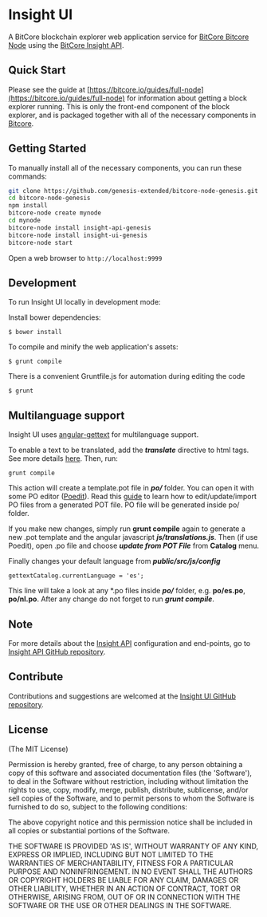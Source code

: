 # Insight UI

A BitCore blockchain explorer web application service for [BitCore Bitcore Node](https://github.com/genesis-extended/bitcore-node-genesis) using the [BitCore Insight API](https://github.com/genesis-extended/insight-api-genesis).

## Quick Start

Please see the guide at [https://bitcore.io/guides/full-node](https://bitcore.io/guides/full-node) for information about getting a block explorer running. This is only the front-end component of the block explorer, and is packaged together with all of the necessary components in [Bitcore](https://github.com/bitpay/bitcore).

## Getting Started

To manually install all of the necessary components, you can run these commands:

```bash
git clone https://github.com/genesis-extended/bitcore-node-genesis.git
cd bitcore-node-genesis
npm install
bitcore-node create mynode
cd mynode
bitcore-node install insight-api-genesis
bitcore-node install insight-ui-genesis
bitcore-node start
```

Open a web browser to `http://localhost:9999`

## Development

To run Insight UI locally in development mode:

Install bower dependencies:

```
$ bower install
```

To compile and minify the web application's assets:

```
$ grunt compile
```

There is a convenient Gruntfile.js for automation during editing the code

```
$ grunt
```

## Multilanguage support

Insight UI uses [angular-gettext](http://angular-gettext.rocketeer.be) for multilanguage support.

To enable a text to be translated, add the ***translate*** directive to html tags. See more details [here](http://angular-gettext.rocketeer.be/dev-guide/annotate/). Then, run:

```
grunt compile
```

This action will create a template.pot file in ***po/*** folder. You can open it with some PO editor ([Poedit](http://poedit.net)). Read this [guide](http://angular-gettext.rocketeer.be/dev-guide/translate/) to learn how to edit/update/import PO files from a generated POT file. PO file will be generated inside po/ folder.

If you make new changes, simply run **grunt compile** again to generate a new .pot template and the angular javascript ***js/translations.js***. Then (if use Poedit), open .po file and choose ***update from POT File*** from **Catalog** menu.

Finally changes your default language from ***public/src/js/config***

```
gettextCatalog.currentLanguage = 'es';
```

This line will take a look at any *.po files inside ***po/*** folder, e.g.
**po/es.po**, **po/nl.po**. After any change do not forget to run ***grunt
compile***.


## Note

For more details about the [Insight API](https://github.com/genesis-extended/insight-api-genesis) configuration and end-points, go to [Insight API GitHub repository](https://github.com/genesis-extended/insight-api-genesis).

## Contribute

Contributions and suggestions are welcomed at the [Insight UI GitHub repository](https://github.com/genesis-extended/insight-ui-genesis).


## License
(The MIT License)

Permission is hereby granted, free of charge, to any person obtaining
a copy of this software and associated documentation files (the
'Software'), to deal in the Software without restriction, including
without limitation the rights to use, copy, modify, merge, publish,
distribute, sublicense, and/or sell copies of the Software, and to
permit persons to whom the Software is furnished to do so, subject to
the following conditions:

The above copyright notice and this permission notice shall be
included in all copies or substantial portions of the Software.

THE SOFTWARE IS PROVIDED 'AS IS', WITHOUT WARRANTY OF ANY KIND,
EXPRESS OR IMPLIED, INCLUDING BUT NOT LIMITED TO THE WARRANTIES OF
MERCHANTABILITY, FITNESS FOR A PARTICULAR PURPOSE AND NONINFRINGEMENT.
IN NO EVENT SHALL THE AUTHORS OR COPYRIGHT HOLDERS BE LIABLE FOR ANY
CLAIM, DAMAGES OR OTHER LIABILITY, WHETHER IN AN ACTION OF CONTRACT,
TORT OR OTHERWISE, ARISING FROM, OUT OF OR IN CONNECTION WITH THE
SOFTWARE OR THE USE OR OTHER DEALINGS IN THE SOFTWARE.

